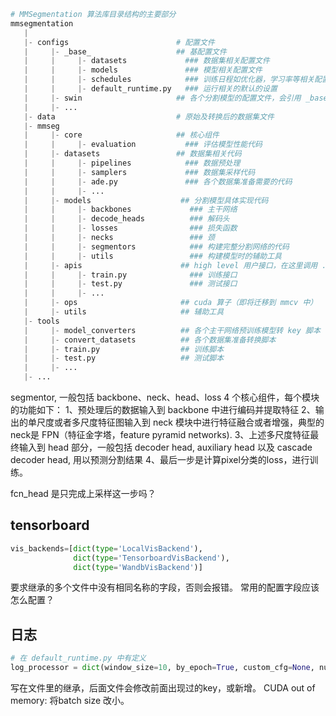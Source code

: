 

```python
# MMSegmentation 算法库目录结构的主要部分 
mmsegmentation 
   | 
   |- configs                        # 配置文件 
   |     |- _base_                   ## 基配置文件 
   |     |     |- datasets             ### 数据集相关配置文件 
   |     |     |- models               ### 模型相关配置文件 
   |     |     |- schedules            ### 训练日程如优化器，学习率等相关配置文件 
   |     |     |- default_runtime.py   ### 运行相关的默认的设置 
   |     |- swin                     ## 各个分割模型的配置文件，会引用 _base_ 的配置并做修改  
   |     |- ...                         
   |- data                           # 原始及转换后的数据集文件 
   |- mmseg  
   |     |- core                     ## 核心组件 
   |     |     |- evaluation           ### 评估模型性能代码 
   |     |- datasets                 ## 数据集相关代码 
   |     |     |- pipelines            ### 数据预处理 
   |     |     |- samplers             ### 数据集采样代码 
   |     |     |- ade.py               ### 各个数据集准备需要的代码 
   |     |     |- ... 
   |     |- models                    ## 分割模型具体实现代码 
   |     |     |- backbones             ### 主干网络 
   |     |     |- decode_heads          ### 解码头 
   |     |     |- losses                ### 损失函数 
   |     |     |- necks                 ### 颈 
   |     |     |- segmentors            ### 构建完整分割网络的代码 
   |     |     |- utils                 ### 构建模型时的辅助工具 
   |     |- apis                      ## high level 用户接口，在这里调用 ./mmseg/ 内各个组件 
   |     |     |- train.py              ### 训练接口 
   |     |     |- test.py               ### 测试接口 
   |     |     |- ... 
   |     |- ops                       ## cuda 算子（即将迁移到 mmcv 中） 
   |     |- utils                     ## 辅助工具 
   |- tools 
   |     |- model_converters          ## 各个主干网络预训练模型转 key 脚本 
   |     |- convert_datasets          ## 各个数据集准备转换脚本 
   |     |- train.py                  ## 训练脚本 
   |     |- test.py                   ## 测试脚本 
   |     |- ...                       
   |- ... 

```

segmentor, 一般包括 backbone、neck、head、loss 4 个核心组件，每个模块的功能如下：
1、预处理后的数据输入到 backbone 中进行编码并提取特征
2、输出的单尺度或者多尺度特征图输入到 neck 模块中进行特征融合或者增强，典型的neck是 FPN（特征金字塔，feature pyramid networks).
3、上述多尺度特征最终输入到 head 部分，一般包括 decoder head, auxiliary head 以及 cascade decoder head, 用以预测分割结果
4、最后一步是计算pixel分类的loss，进行训练。



fcn_head 是只完成上采样这一步吗？



## tensorboard
```python
vis_backends=[dict(type='LocalVisBackend'),
              dict(type='TensorboardVisBackend'),
              dict(type='WandbVisBackend')]
```


要求继承的多个文件中没有相同名称的字段，否则会报错。
常用的配置字段应该怎么配置？


## 日志
```python
# 在 default_runtime.py 中有定义
log_processor = dict(window_size=10, by_epoch=True, custom_cfg=None, num_digits=4)

```

写在文件里的继承，后面文件会修改前面出现过的key，或新增。
CUDA out of memory: 将batch size 改小。

